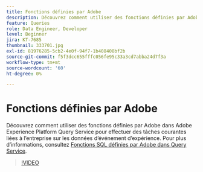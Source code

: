 ```yaml
---
title: Fonctions définies par Adobe
description: Découvrez comment utiliser des fonctions définies par Adobe dans Adobe Experience Platform Query Service pour effectuer des tâches courantes liées à l’entreprise sur les données d’événement d’expérience.
feature: Queries
role: Data Engineer, Developer
level: Beginner
jira: KT-7685
thumbnail: 333701.jpg
exl-id: 81976285-5cb2-4e0f-94f7-1b408408bf2b
source-git-commit: f5f3dcc655fffc056fe95c33a3cd7abba24d7f3a
workflow-type: tm+mt
source-wordcount: '60'
ht-degree: 0%

---
```


# Fonctions définies par Adobe

Découvrez comment utiliser des fonctions définies par Adobe dans Adobe Experience Platform Query Service pour effectuer des tâches courantes liées à l’entreprise sur les données d’événement d’expérience. Pour plus d’informations, consultez [Fonctions SQL définies par Adobe dans Query Service](https://experienceleague.adobe.com/fr/docs/experience-platform/query/sql/adobe-defined-functions).

>[!VIDEO](https://video.tv.adobe.com/v/333701?learn=on&enablevpops)
